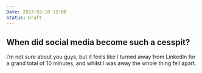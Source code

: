 ```yaml
---
Date: 2023-02-10 12:00
Status: Draft
---
```


## When did social media become such a cesspit?

I’m not sure about you guys, but it feels like I turned away from LinkedIn for a grand total of 10 minutes, and whilst I was away the whole thing fell apart.